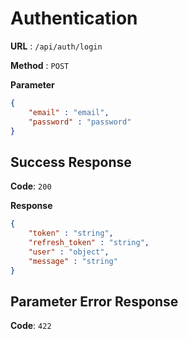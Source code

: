 # Authentication 

**URL** : `/api/auth/login`

**Method** : `POST`

**Parameter**
```json
{
	"email" : "email",
	"password" : "password"
}
```

## Success Response
**Code**: `200`

**Response**
```json
{
    "token" : "string",
    "refresh_token" : "string",
    "user" : "object",
    "message" : "string"
}
```

## Parameter Error Response
**Code**: `422`

